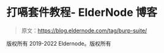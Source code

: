 # 打嗝套件教程- ElderNode 博客

> 原文：<https://blog.eldernode.com/tag/burp-suite/>

版权所有 2019-2022 Eldernode。版权所有